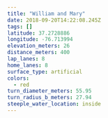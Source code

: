 ```yaml
---
title: "William and Mary"
date: 2018-09-20T14:22:08.245Z
tags: []
latitude: 37.2728886
longitude: -76.713994
elevation_meters: 26
distance_meters: 400
lap_lanes: 8
home_lanes: 8
surface_type: artificial
colors: 
  - red
turn_diameter_meters: 55.95
turn_radius_b_meters: 27.94
steeple_water_location: inside
---
```


